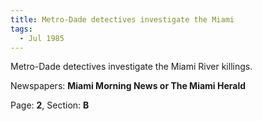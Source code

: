 ```yaml
---  
title: Metro-Dade detectives investigate the Miami  
tags:  
  - Jul 1985  
---  
```

  
Metro-Dade detectives investigate the Miami River killings.  
  
Newspapers: **Miami Morning News or The Miami Herald**  
  
Page: **2**, Section: **B** 
